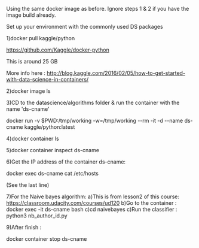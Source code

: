 Using the same docker image as before. Ignore steps 1 & 2 if you have the image build already.

Set up your environment with the commonly used DS packages

1)docker pull kaggle/python

https://github.com/Kaggle/docker-python

This is around 25 GB

More info here : http://blog.kaggle.com/2016/02/05/how-to-get-started-with-data-science-in-containers/

2)docker image ls

3)CD to the datascience/algorithms folder & run the container with the name 'ds-cname'

docker run -v $PWD:/tmp/working -w=/tmp/working --rm -it -d --name ds-cname kaggle/python:latest

4)docker container ls

5)docker container inspect ds-cname

6)Get the IP address of the container ds-cname:

docker exec ds-cname cat /etc/hosts

(See the last line)

7)For the Naive bayes algorithm:
a)This is from lesson2 of this course: https://classroom.udacity.com/courses/ud120
b)Go to the container : docker exec -it ds-cname bash
c)cd naivebayes
c)Run the classifier : python3 nb_author_id.py

9)After finish :

docker container stop ds-cname

